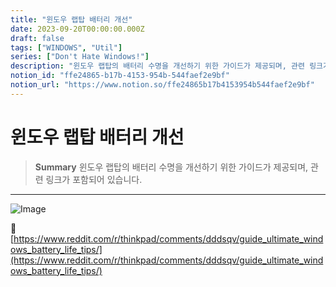 ```yaml
---
title: "윈도우 랩탑 배터리 개선"
date: 2023-09-20T00:00:00.000Z
draft: false
tags: ["WINDOWS", "Util"]
series: ["Don't Hate Windows!"]
description: "윈도우 랩탑의 배터리 수명을 개선하기 위한 가이드가 제공되며, 관련 링크가 포함되어 있습니다."
notion_id: "ffe24865-b17b-4153-954b-544faef2e9bf"
notion_url: "https://www.notion.so/ffe24865b17b4153954b544faef2e9bf"
---
```


# 윈도우 랩탑 배터리 개선

> **Summary**
> 윈도우 랩탑의 배터리 수명을 개선하기 위한 가이드가 제공되며, 관련 링크가 포함되어 있습니다.

---

![Image](https://prod-files-secure.s3.us-west-2.amazonaws.com/09ccd4d5-876c-4bba-bbdf-cc77a0a11257/045d137b-91f1-4c78-ac1b-b2e1469e18c8/Untitled.png?X-Amz-Algorithm=AWS4-HMAC-SHA256&X-Amz-Content-Sha256=UNSIGNED-PAYLOAD&X-Amz-Credential=ASIAZI2LB4662G7W22XL%2F20250724%2Fus-west-2%2Fs3%2Faws4_request&X-Amz-Date=20250724T102040Z&X-Amz-Expires=3600&X-Amz-Security-Token=IQoJb3JpZ2luX2VjEAIaCXVzLXdlc3QtMiJIMEYCIQCdq2pFVhVY8QAUIa7H8i%2FKL8C1Gx1s1u8lsqcfbExR0QIhAIWmvr8%2BYxqoHMWkUkCI4aZMR%2FrlJ0UrxE214k%2FeEbF6Kv8DCCoQABoMNjM3NDIzMTgzODA1IgxeRvr412iTFF3oiD4q3AOmq4UwBQKN%2F4TZTQPpeBEj0VeU6epO%2FQ9MtmAz4ikV79YYCW9DDUOZhyfTMTdVwW%2FB0DPW%2BGsM1So98yuysSfLlSwd3DMaZ1yXeI1zd7UVp07nky4rxNb2eTBaKEF4aN92Mt2E68bHBxVXx6ElZy9FuDAuE5GDYC7aC19sx6FxcnKxfB0TBQEEXFRljd%2BqDKiT3U6BWo2ICREuvckzQ2crcc2y%2B0lTdv8ed%2BEHBt3aejjBE6Obp9iH12erStmz%2Bu21gQULyNR1Ghl07YPwcM4H3590Ri54uiVXiZRja8w%2FxPJrrSfPQ83V0SCq9WHv3nn0%2B71WU4yj5J4nrdXUAyl%2FlxBBMC6cIUTL6eSEsDGbihnpmGD0wRVSHVhYzDwHVrrhdAG0dk1Gbll6Doe0Hpi22rpBHYHIZvcBN0XFCUXfYatvEiOngPRgb4tJ2LEyPW8I4mtLfq%2B62DyhBYFIsqv2NXEm%2Fpb5W%2FqgSWi2tf%2F9Var7caIGf35sQWqvNFBDKYsQGw2Faegxme5f7Iyq3zPDMYCF5s0TLcW%2FsqFu4qqrav1ft2Lh0JE8nCCqYgrgqVhwQtOsXaLQaYHk%2FV4VXxnMa0KELJSDztZ8WebswycFktvhxfFdyJI9xObdRzCL9ofEBjqkATKmXDHTBu8HIs%2FfftlgO7BCRuzX%2F8zJNYhFul6GnwULEkTRGkqYOrEf2kfNPXsykMkU4PcxvYpPsjzL9ppDTDXPdrd7em3J1jwCo5V3KfM8J7JBuBw%2FYEgFhH%2BcObeD59aOGqtpMZQ1lxtk6Nbg%2Bb%2B3SxwO0fuxh0yF28L5K%2ByGAJ0U7%2Fyaqw46Uh0t7hl9Bs1L3nJ2eNdsXKOWsa6ymOtvzd%2Bm&X-Amz-Signature=58fa54e834b501da1f3e4b55acaac4643aa747c4c247e0c8436109d7f277c75b&X-Amz-SignedHeaders=host&x-amz-checksum-mode=ENABLED&x-id=GetObject)

🔗 [https://www.reddit.com/r/thinkpad/comments/dddsqv/guide_ultimate_windows_battery_life_tips/](https://www.reddit.com/r/thinkpad/comments/dddsqv/guide_ultimate_windows_battery_life_tips/)


